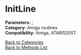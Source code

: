 # InitLine

**Parameters:** ;  
**Category:** Amiga routines  
**Compatibility:** Amiga, ATARI520ST  


[Back to Categories](../categories/amiga_routines.md)  
[Back to Methods List](../../SUMMARY.md)
